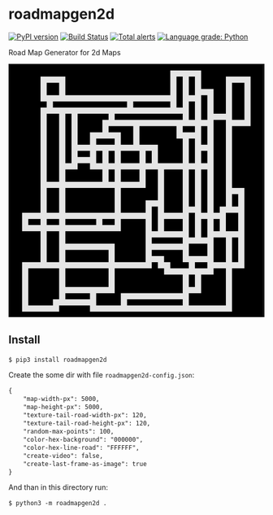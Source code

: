 # roadmapgen2d

[![PyPI version](https://badge.fury.io/py/roadmapgen2d.svg)](https://badge.fury.io/py/roadmapgen2d) [![Build Status](https://api.travis-ci.com/sea-kg/roadmapgen2d.svg?branch=main)](https://travis-ci.com/sea-kg/roadmapgen2d) [![Total alerts](https://img.shields.io/lgtm/alerts/g/sea-kg/roadmapgen2d.svg?logo=lgtm&logoWidth=18)](https://lgtm.com/projects/g/sea-kg/roadmapgen2d/alerts/) [![Language grade: Python](https://img.shields.io/lgtm/grade/python/g/sea-kg/roadmapgen2d.svg?logo=lgtm&logoWidth=18)](https://lgtm.com/projects/g/sea-kg/roadmapgen2d/context:python) 

Road Map Generator for 2d Maps

![screen](https://raw.githubusercontent.com/sea-kg/roadmapgen2d/main/screen.png)

## Install

```
$ pip3 install roadmapgen2d
```

Create the some dir with file `roadmapgen2d-config.json`:
```
{
    "map-width-px": 5000,
    "map-height-px": 5000,
    "texture-tail-road-width-px": 120,
    "texture-tail-road-height-px": 120,
    "random-max-points": 100,
    "color-hex-background": "000000",
    "color-hex-line-road": "FFFFFF",
    "create-video": false,
    "create-last-frame-as-image": true
}
```

And than in this directory run:
```
$ python3 -m roadmapgen2d .
```
